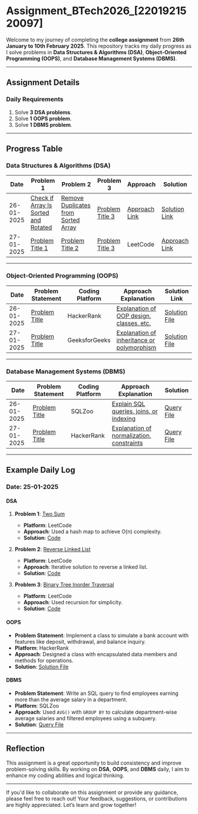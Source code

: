 # Assignment_BTech2026_[2201921520097]

Welcome to my journey of completing the **college assignment** from **26th January to 10th February 2025**. This repository tracks my daily progress as I solve problems in **Data Structures & Algorithms (DSA)**, **Object-Oriented Programming (OOPS)**, and **Database Management Systems (DBMS)**.

---

## Assignment Details

### **Daily Requirements**
1. Solve **3 DSA problems**.
2. Solve **1 OOPS problem**.
3. Solve **1 DBMS problem**.

---

## Progress Table

### **Data Structures & Algorithms (DSA)**

| Date       | Problem 1 | Problem 2 | Problem 3 | Approach | Solution |
|------------|-----------|-----------|-----------|----------|----------------------|
| 26-01-2025 | [Check if Array Is Sorted and Rotated](https://leetcode.com/problems/check-if-array-is-sorted-and-rotated/description/) | [Remove Duplicates from Sorted Array](https://leetcode.com/problems/remove-duplicates-from-sorted-array/description/) | [Problem Title 3](#) | [Approach Link](https://github.com/mb-aarfi/Assignment_BTech2026_-2201921520097-./blob/main/DSA/Day1%20(26-01-2025)/Approaches)   | [Solution Link](https://github.com/mb-aarfi/Assignment_BTech2026_-2201921520097-./blob/main/DSA/Day1%20(26-01-2025)/Solutions.java)   |
| 27-01-2025 | [Problem Title 1](#) | [Problem Title 2](#) | [Problem Title 3](#) | LeetCode | [Approach Link](#)   |

---

### **Object-Oriented Programming (OOPS)**

| Date       | Problem Statement            | Coding Platform | Approach Explanation                          | Solution Link      |
|------------|------------------------------|-----------------|-----------------------------------------------|--------------------|
| 26-01-2025 | [Problem Title](#)           | HackerRank      | [Explanation of OOP design, classes, etc.](#) | [Solution File](#) |
| 27-01-2025 | [Problem Title](#)           | GeeksforGeeks   | [Explanation of inheritance or polymorphism](#) | [Solution File](#) |

---

### **Database Management Systems (DBMS)**

| Date       | Problem Statement            | Coding Platform | Approach Explanation                          | Solution           |
|------------|------------------------------|-----------------|-----------------------------------------------|--------------------|
| 26-01-2025 | [Problem Title](#)           | SQLZoo          | [Explain SQL queries, joins, or indexing](#)  | [Query File](#)    |
| 27-01-2025 | [Problem Title](#)           | HackerRank      | [Explanation of normalization, constraints](#)| [Query File](#)    |

---

## Example Daily Log

### **Date**: 25-01-2025  

#### **DSA**
1. **Problem 1**: [Two Sum](https://leetcode.com/problems/two-sum/)  
   - **Platform**: LeetCode  
   - **Approach**: Used a hash map to achieve O(n) complexity.  
   - **Solution**: [Code](#)

2. **Problem 2**: [Reverse Linked List](https://leetcode.com/problems/reverse-linked-list/)  
   - **Platform**: LeetCode  
   - **Approach**: Iterative solution to reverse a linked list.  
   - **Solution**: [Code](#)

3. **Problem 3**: [Binary Tree Inorder Traversal](https://leetcode.com/problems/binary-tree-inorder-traversal/)  
   - **Platform**: LeetCode  
   - **Approach**: Used recursion for simplicity.  
   - **Solution**: [Code](#)

#### **OOPS**
- **Problem Statement**: Implement a class to simulate a bank account with features like deposit, withdrawal, and balance inquiry.  
- **Platform**: HackerRank  
- **Approach**: Designed a class with encapsulated data members and methods for operations.  
- **Solution**: [Solution File](#)

#### **DBMS**
- **Problem Statement**: Write an SQL query to find employees earning more than the average salary in a department.  
- **Platform**: SQLZoo  
- **Approach**: Used `AVG()` with `GROUP BY` to calculate department-wise average salaries and filtered employees using a subquery.  
- **Solution**: [Query File](#)

---

## Reflection

This assignment is a great opportunity to build consistency and improve problem-solving skills. By working on **DSA**, **OOPS**, and **DBMS** daily, I aim to enhance my coding abilities and logical thinking.

---

If you'd like to collaborate on this assignment or provide any guidance, please feel free to reach out!
Your feedback, suggestions, or contributions are highly appreciated. Let’s learn and grow together!
